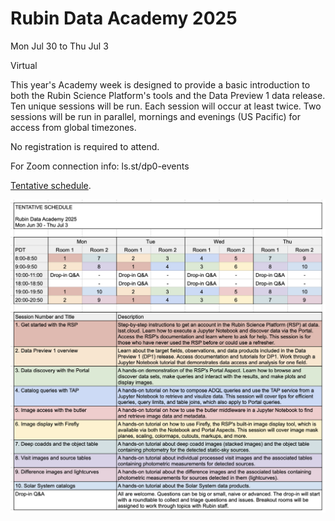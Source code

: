 # Rubin Data Academy 2025

Mon Jul 30 to Thu Jul 3

Virtual

This year's Academy week is designed to provide a basic introduction to both the Rubin Science Platform's tools and the Data Preview 1 data release. Ten unique sessions will be run. Each session will occur at least twice. Two sessions will be run in parallel, mornings and evenings (US Pacific) for access from global timezones.

No registration is required to attend.

For Zoom connection info: ls.st/dp0-events

[Tentative schedule](https://docs.google.com/spreadsheets/d/1SQCgruYEkav70H4RaCm-Fc3B-U28ZJyHX8lQNqe8s2g/edit?usp=sharing).

![image](tentative_schedule.png)

